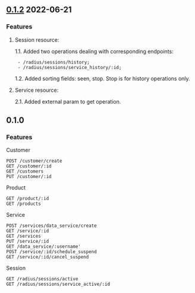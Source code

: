 ## [0.1.2](https://github.com/digital-boss/n8n-nodes-ibill/compare/0.1.0...0.1.2) 2022-06-21

### Features

1. Session resource:

	1.1. Added two operations dealing with corresponding endpoints:

		- /radius/sessions/history;
		- /radius/sessions/service_history/:id;

	1.2. Added sorting fields: seen, stop. Stop is for history operations only.

2. Service resource:

	2.1. Added external param to get operation.

## 0.1.0

### Features

Customer

	POST /customer/create
	GET /customer/:id
	GET /customers
	PUT /customer/:id
Product

	GET /product/:id
	GET /products
Service

	POST /services/data_service/create
	GET /service/:id
	GET /services
	PUT /service/:id
	GET /data_service/:username'
	POST /service/:id/schedule_suspend
	GET /service/:id/cancel_suspend
Session

	GET /radius/sessions/active
	GET /radius/sessions/service_active/:id
